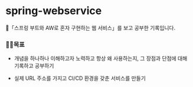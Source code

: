 # spring-webservice

📔「스프링 부트와 AW로 혼자 구현하는 웹 서비스」를 보고 공부한 기록입니다.



### 🙋🏻목표

- 개념을 하나하나 이해하고자 노력하고 항상 왜 사용하는지, 그 장점과 단점에 대해 기록하고 공부하기

- 실제 URL 주소를 가지고  CI/CD 환경을 갖춘 서비스를 만들기